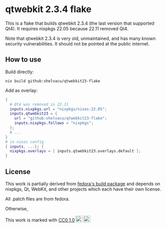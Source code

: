 # qtwebkit 2.3.4 flake

This is a flake that builds qtwebkit 2.3.4 (the last version that supported Qt4). It requires nixpkgs 22.05 because 22.11 removed Qt4.

Note that qtwebkit 2.3.4 is very old, unmaintained, and has many known security vulnerabilities. It should not be pointed at the public internet.

## How to use

Build directly:

`nix build github:shelvacu/qtwebkit23-flake`

Add as overlay:

```nix
{
  # Qt4 was removed in 22.11
  inputs.nixpkgs.url = "nixpkgs/nixos-22.05";
  inputs.qtwebkit23 = {
    url = "github:shelvacu/qtwebkit23-flake";
    inputs.nixpkgs.follows = "nixpkgs";
  };
  # ...
}
# in nixos config
{ inputs, ...}: {
  nixpkgs.overlays = [ inputs.qtwebkit23.overlays.default ];
}
```

## License

This work is partially derived from [fedora's build package](https://src.fedoraproject.org/rpms/qtwebkit/blob/rawhide/f/qtwebkit.spec) and depends on nixpkgs, Qt, WebKit, and other projects which each have their own license.

All .patch files are from fedora.

Otherwise, <p xmlns:cc="http://creativecommons.org/ns#" >This work is marked with <a href="https://creativecommons.org/publicdomain/zero/1.0/?ref=chooser-v1" target="_blank" rel="license noopener noreferrer" style="display:inline-block;">CC0 1.0<img style="height:22px!important;margin-left:3px;vertical-align:text-bottom;" src="https://mirrors.creativecommons.org/presskit/icons/cc.svg?ref=chooser-v1" alt=""><img style="height:22px!important;margin-left:3px;vertical-align:text-bottom;" src="https://mirrors.creativecommons.org/presskit/icons/zero.svg?ref=chooser-v1" alt=""></a></p>
